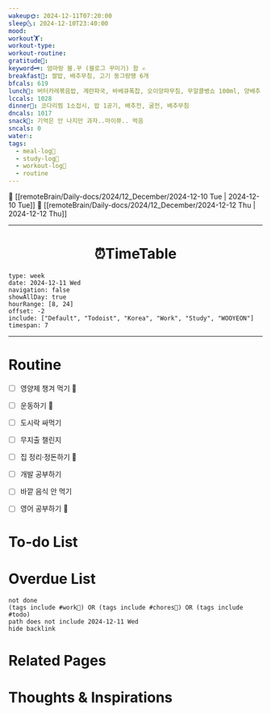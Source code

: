 ```yaml
---
wakeup🌞: 2024-12-11T07:20:00
sleep🌜: 2024-12-10T23:40:00
mood: 
workout🏋️: 
workout-type: 
workout-routine: 
gratitude🙏: 
keyword🗝️: 엄마랑 블.꾸 (블로그 꾸미기) 함 ✍️
breakfast🍳: 쌀밥, 배추무침, 고기 동그랑땡 6개
bfcals: 619
lunch🍚: 버터카레볶음밥, 계란파국, 바베큐폭찹, 오이양파무침, 무알콜뱅쇼 100ml, 양배추 샐러드
lccals: 1028
dinner🥗: 코다리찜 1소접시, 밥 1공기, 배추전, 굴전, 배추무침
dncals: 1017
snack🍬: 기억은 안 나지만 과자..마이쮸.. 먹음
sncals: 0
water💧: 
tags:
  - meal-log📝
  - study-log📓
  - workout-log💪
  - routine
---
```


🔺 [[remoteBrain/Daily-docs/2024/12_December/2024-12-10 Tue | 2024-12-10 Tue]]
🔻 [[remoteBrain/Daily-docs/2024/12_December/2024-12-12 Thu | 2024-12-12 Thu]]
___
<h1> <center>⏰TimeTable </center> </h1>

```gEvent
type: week
date: 2024-12-11 Wed
navigation: false
showAllDay: true
hourRange: [8, 24]
offset: -2
include: ["Default", "Todoist", "Korea", "Work", "Study", "WOOYEON"]
timespan: 7
```

--- 


# Routine 

- [ ] 영양제 챙겨 먹기 🔼 
- [ ] 운동하기 🔼 
- [ ] 도시락 싸먹기 
- [ ] 무지출 챌린지
- [ ] 집 정리·정돈하기 🔼
- [ ] 개발 공부하기
- [ ] 바깥 음식 안 먹기 
- [ ] 영어 공부하기 🔼 


# To-do List


# Overdue List
```tasks
not done
(tags include #work💼) OR (tags include #chores🧺) OR (tags include #todo)
path does not include 2024-12-11 Wed
hide backlink
```

# Related Pages



# Thoughts & Inspirations

